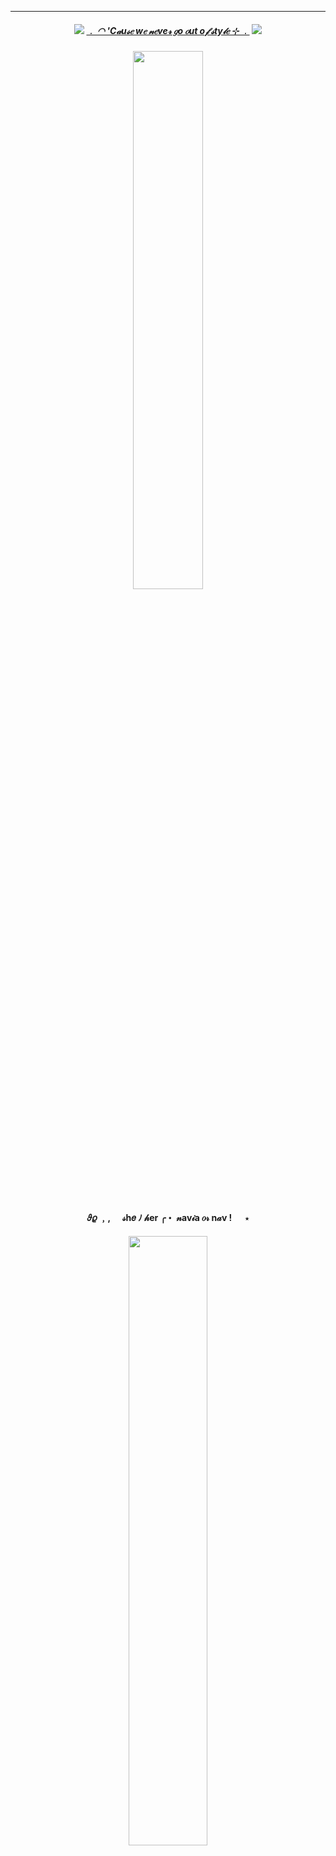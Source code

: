 ***
<h5 align="center">
  
<img src="https://ouija.crd.co/assets/images/gallery18/00be8d6c.gif?v=b8c53f22"/> [﹒  ◠   'C𝒶u𝓈𝑒 w𝑒 𝓃𝑒ve𝓇 𝑔o 𝑜ut o𝒻 𝓈ty𝓁𝑒   ⊹    ﹒](https://open.spotify.com/intl-fr/track/1hjRhYpWyqDpPahmSlUTlc?si=dc8002a143e3439d) <img src="https://ouija.crd.co/assets/images/gallery18/00be8d6c.gif?v=b8c53f22"/>
<h5 align="center">
<img src="https://github.com/user-attachments/assets/725b2ee3-6e23-4678-b5b2-10a1bdbd775d"width=47% height=47%>
</h5>  

<h4 align="center">
𝜗𝜚 ﹐,   ㅤ 𝓈h𝑒  ﾉ  𝒽er  ╭・ 𝓃av𝒾a 𝑜𝓇 n𝒶v  ! 　  ⋆ 
</h4> 
<h5 align="center">
<img src="https://github.com/user-attachments/assets/62160ab0-3f0e-428f-a74a-b526e3f82da4"width=50% height=50%>
</h5>  
<h4 align="center">

𖹭 ࣪ 𓈒 ⊹ ㅤ f𝓇  ﾉ  en𝑔 +  𝓁e𝓈𝒷𝒾a𝓃  ! 　 <img src="https://64.media.tumblr.com/e8b5e6f211917883bf3f273b26c01513/c9daa743765a1be0-aa/s400x600/8f62b4e0fb629b0311361a6c2378f3baa180a008.pnj" width=6% height=6%>

 ꒰  𝒶m𝒷𝒾𝓋𝑒rt  ꒱⠀⠀° ⠀    ʚɞㅤ۫  𝟎𝟓  ﾉ  𝟏𝟏    ㆍ      ១ 
<h5 align="center">
<img src="https://github.com/user-attachments/assets/0e5d1dc0-2bd7-4ca8-a3af-7e91a3425099"width=47% height=47%>

***
